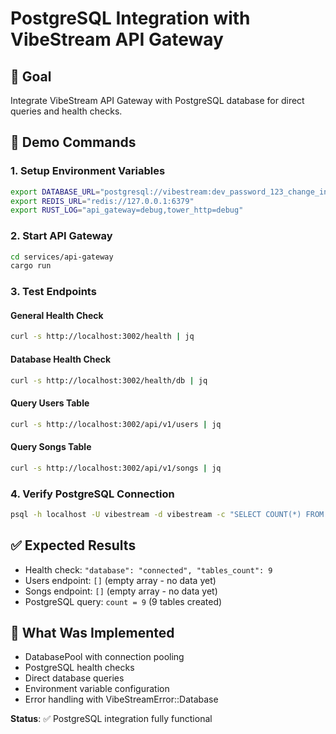 # PostgreSQL Integration with VibeStream API Gateway

## 🎯 Goal
Integrate VibeStream API Gateway with PostgreSQL database for direct queries and health checks.

## 🚀 Demo Commands

### 1. Setup Environment Variables
```bash
export DATABASE_URL="postgresql://vibestream:dev_password_123_change_in_production@localhost:5432/vibestream"
export REDIS_URL="redis://127.0.0.1:6379"
export RUST_LOG="api_gateway=debug,tower_http=debug"
```

### 2. Start API Gateway
```bash
cd services/api-gateway
cargo run
```

### 3. Test Endpoints

#### General Health Check
```bash
curl -s http://localhost:3002/health | jq
```

#### Database Health Check
```bash
curl -s http://localhost:3002/health/db | jq
```

#### Query Users Table
```bash
curl -s http://localhost:3002/api/v1/users | jq
```

#### Query Songs Table
```bash
curl -s http://localhost:3002/api/v1/songs | jq
```

### 4. Verify PostgreSQL Connection
```bash
psql -h localhost -U vibestream -d vibestream -c "SELECT COUNT(*) FROM information_schema.tables WHERE table_schema = 'public';"
```

## ✅ Expected Results

- Health check: `"database": "connected", "tables_count": 9`
- Users endpoint: `[]` (empty array - no data yet)
- Songs endpoint: `[]` (empty array - no data yet)
- PostgreSQL query: `count = 9` (9 tables created)

## 🔧 What Was Implemented

- DatabasePool with connection pooling
- PostgreSQL health checks
- Direct database queries
- Environment variable configuration
- Error handling with VibeStreamError::Database

**Status**: ✅ PostgreSQL integration fully functional 
